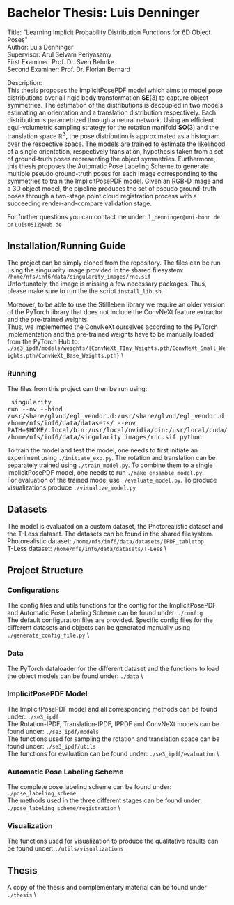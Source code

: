 # Bachelor Thesis: Luis Denninger
Title: "Learning Implicit Probability Distribution Functions for 6D Object Poses" \
Author: Luis Denninger \
Supervisor: Arul Selvam Periyasamy \
First Examiner: Prof. Dr. Sven Behnke \
Second Examiner: Prof. Dr. Florian Bernard 

Description:\
This thesis proposes the ImplicitPosePDF model which aims to model pose distributions over all rigid body transformation $\mathbf{SE}(3)$ to capture object symmetries.
The estimation of the distributions is decoupled in two models estimating an orientation and a translation distribution respectively.
Each distribution is parametrized through a neural network. Using an efficient equi-volumetric sampling strategy for the rotation manifold $\mathbf{SO}(3)$ and the translation space $\mathbb{R}^3$, the pose distribution is approximated as a histogram over the respective space. The models are trained to estimate the likelihood of a single orientation, respectively translation, hypothesis taken from a set of ground-truth poses representing the object symmetries.
Furthermore, this thesis proposes the Automatic Pose Labeling Scheme to generate multiple pseudo ground-truth poses for each image corresponding to the symmetries to train the ImplicitPosePDF model.
Given an RGB-D image and a 3D object model, the pipeline produces the set of pseudo ground-truth poses through a two-stage point cloud registration process with a succeeding render-and-compare validation stage.

For further questions you can contact me under: `l_denninger@uni-bonn.de` or `Luis0512@web.de`

## Installation/Running Guide
The project can be simply cloned from the repository. The files can be run using the singularity image provided in the shared filesystem: `/home/nfs/inf6/data/singularity_images/rnc.sif` \
Unfortunately, the image is missing a few necessary packages. Thus, please make sure to run the the script `install_lib.sh`. 

Moreover, to be able to use the Stillleben library we require an older version of the PyTorch library that does not include the ConvNeXt feature extractor and the pre-trained weights. \
Thus, we implemented the ConvNeXt ourselves according to the PyTorch implementation and the pre-trained weights have to be manually loaded from the PyTorch Hub to: `./se3_ipdf/models/weights/{ConvNeXt_TIny_Weights.pth/ConvNeXt_Small_Weights.pth/ConvNeXt_Base_Weights.pth}` \

### Running

The files from this project can then be run using: <pre> singularity run --nv  --bind /usr/share/glvnd/egl_vendor.d:/usr/share/glvnd/egl_vendor.d -B /home/nfs/inf6/data/datasets/ --env PATH=$HOME/.local/bin:/usr/local/nvidia/bin:/usr/local/cuda/bin:/usr/local/sbin:/usr/local/bin:/usr/sbin:/usr/bin:/sbin:/bin /home/nfs/inf6/data/singularity_images/rnc.sif python </pre>

To train the model and test the model, one needs to first initiate an experiment using `./initiate_exp.py`. The rotation and translation can be separately trained using `./train_model.py`.
To combine them to a single ImplicitPosePDF model, one needs to run `./make_ensamble_model.py`. \
For evaluation of the trained model use `./evaluate_model.py`. To produce visualizations produce `./visualize_model.py`

## Datasets
The model is evaluated on a custom dataset, the Photorealistic dataset and the T-Less dataset. The datasets can be found in the shared filesystem. \
Photorealistic dataset: `/home/nfs/inf6/data/datasets/IPDF_tabletop` \
T-Less dataset: `/home/nfs/inf6/data/datasets/T-Less` \

## Project Structure

### Configurations
The config files and utils functions for the config for the ImplicitPosePDF and Automatic Pose Labeling Scheme can be found under: `./config` \
The default configuration files are provided. Specific config files for the different datasets and objects can be generated manually using `./generate_config_file.py` \

### Data
The PyTorch dataloader for the different dataset and the functions to load the object models can be found under: `./data` \

### ImplicitPosePDF Model
The ImplicitPosePDF model and all corresponding methods can be found under: `./se3_ipdf` \
The Rotation-IPDF, Translation-IPDF, IPPDF and ConvNeXt models can be found under: `./se3_ipdf/models` \
The functions used for sampling the rotation and translation space can be found under: `./se3_ipdf/utils` \
The functions for evaluation can be found under: `./se3_ipdf/evaluation` \

### Automatic Pose Labeling Scheme
The complete pose labeling scheme can be found under: `./pose_labeling_scheme` \
The methods used in the three different stages can be found under: `./pose_labeling_scheme/registration` \

### Visualization
The functions used for visualization to produce the qualitative results can be found under: `./utils/visualizations`

## Thesis
A copy of the thesis and complementary material can be found under `./thesis` \



